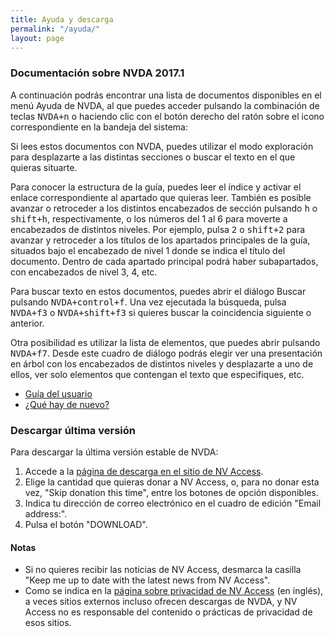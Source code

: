 ```yaml
---
title: Ayuda y descarga
permalink: "/ayuda/"
layout: page
---
```


### Documentación sobre NVDA 2017.1 ###

A continuación podrás encontrar una lista de documentos disponibles en el menú Ayuda de NVDA, al que puedes acceder pulsando la combinación de teclas <kbd>NVDA+n</kbd> o haciendo clic con el botón derecho del ratón sobre el icono correspondiente en la bandeja del sistema:

Si lees estos documentos con NVDA, puedes utilizar el modo exploración para desplazarte a las distintas secciones o buscar el texto en el que quieras situarte.

Para conocer la estructura de la guía, puedes leer el índice y activar el enlace correspondiente al apartado que quieras leer.
También es posible avanzar o retroceder a los distintos encabezados de sección pulsando <kbd>h</kbd> o <kbd>shift+h</kbd>, respectivamente, o los números del 1 al 6 para moverte a encabezados de distintos niveles. Por ejemplo, pulsa <kbd>2</kbd> o <kbd>shift+2</kbd> para avanzar y retroceder a los títulos de los apartados principales de la guía, situados bajo el encabezado de nivel 1 donde se indica el título del documento. Dentro de cada apartado principal podrá haber subapartados, con encabezados de nivel 3, 4, etc.

Para buscar texto en estos documentos, puedes abrir el diálogo Buscar pulsando <kbd>NVDA+control+f</kbd>. Una vez ejecutada la búsqueda, pulsa <kbd>NVDA+f3</kbd> o <kbd>NVDA+shift+f3</kbd> si quieres buscar la coincidencia siguiente o anterior.

Otra posibilidad es utilizar la lista de elementos, que puedes abrir pulsando <kbd>NVDA+f7</kbd>. Desde este cuadro de diálogo podrás elegir ver una presentación en árbol con los encabezados de distintos niveles y desplazarte a uno de ellos, ver solo elementos que contengan el texto que especifiques, etc.

* [Guía del usuario](/userGuide.html)
* [¿Qué hay de nuevo?](/changes.html)

### Descargar última versión ###

Para descargar la última versión estable de NVDA:

1. Accede a la [página de descarga en el sitio de NV Access](http://www.nvaccess.org/download/).
2. Elige la cantidad que quieras donar a NV Access, o, para no donar esta vez, "Skip donation this time", entre los botones de opción disponibles.
3. Indica tu dirección de correo electrónico en el cuadro de edición "Email address:".
4. Pulsa el botón "DOWNLOAD".

#### Notas ####

* Si no quieres recibir las noticias de NV Access, desmarca la casilla "Keep me up to date with the latest news from NV Access".
* Como se indica en la [página sobre privacidad de NV Access](http://www.nvaccess.org/privacy/) (en inglés), a veces sitios externos incluso ofrecen descargas de NVDA, y NV Access no es responsable del contenido o prácticas de privacidad de esos sitios.
